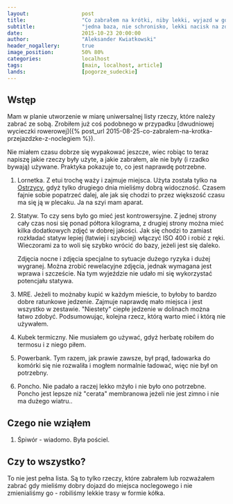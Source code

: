 ```yaml
---
layout:                 post
title:                  "Co zabrałem na krótki, niby lekki, wyjazd w góry"
subtitle:               "jedna baza, nie schronisko, lekki nacisk na zdjęcia, bezpośredni dojazd"
date:                   2015-10-23 20:00:00
author:                 "Aleksander Kwiatkowski"
header_nogallery:       true
image_position:         50% 80%
categories:             localhost
tags:                   [main, localhost, article]
lands:                  [pogorze_sudeckie]
---
```


[wiki-ostrzyca]:              https://pl.wikipedia.org/wiki/Ostrzyca_(Pog%C3%B3rze_Kaczawskie)

Wstęp
-----

Mam w planie utworzenie w miarę uniwersalnej listy rzeczy, które należy zabrać ze sobą.
Zrobiłem już coś podobnego w przypadku [dwudniowej wycieczki rowerowej]({% post_url 2015-08-25-co-zabralem-na-krotka-przejazdzke-z-noclegiem %}).

Nie miałem czasu dobrze się wypakować jeszcze, wiec robiąc to teraz napiszę jakie
rzeczy były użyte, a jakie zabrałem, ale nie były (i rzadko bywają) używane. Praktyka
pokazuje to, co jest naprawdę potrzebne.

1. Lornetka.
   Z etui trochę waży i zajmuje miejsca. Użyta została tylko na [Ostrzycy][wiki-ostrzyca],
   gdyż tylko drugiego dnia mieliśmy dobrą widoczność. Czasem fajnie sobie popatrzeć dalej, ale
   jak się chodzi to przez większość czasu ma się ją w plecaku. Ja na szyi mam aparat.

2. Statyw.
   To czy sens było go mieć jest kontrowersyjne. Z jednej strony cały czas nosi się ponad
   półtora kilograma, z drugiej strony można mieć kilka dodatkowych zdjęć w dobrej jakości. Jak się
   chodzi to zamiast rozkładać statyw lepiej (łatwiej i szybciej) włączyć ISO 400 i robić z ręki.
   Wieczorami za to woli się szybko wrócić do bazy, jeżeli jest się daleko.

   Zdjęcia nocne i zdjęcia specjalne to sytuacje dużego ryzyka i dużej wygranej. Można
   zrobić rewelacyjne zdjęcia, jednak wymagana jest wprawa i szczeście. Na tym wyjeździe
   nie udało mi się wykorzystać potencjału statywa.

3. MRE.
   Jeżeli to możnaby kupić w każdym mieście, to byłoby to bardzo dobre ratunkowe jedzenie.
   Zajmuje naprawdę mało miejsca i jest wszystko w zestawie. "Niestety" ciepłe jedzenie
   w dolinach można łatwo zdobyć. Podsumowując, kolejna rzecz, którą warto mieć i którą
   nie używałem.

4. Kubek termiczny.
   Nie musiałem go używać, gdyż herbatę robiłem do termosu i z niego piłem.

5. Powerbank.
   Tym razem, jak prawie zawsze, był prąd, ładowarka do komórki się nie rozwaliła
   i mogłem normalnie ładować, więc nie był on potrzebny.

6. Poncho.
   Nie padało a raczej lekko mżyło i nie było ono potrzebne.
   Poncho jest lepsze niż "cerata" membranowa jeżeli nie jest zimno i nie ma
   dużego wiatru..

Czego nie wziąłem
-----------------

1. Śpiwór - wiadomo. Była pościel.

Czy to wszystko?
----------------

To nie jest pełna lista. Są to tylko rzeczy, które zabrałem lub rozważałem
zabrać gdy mieliśmy dobry dojazd do miejsca noclegowego i nie zmienialiśmy go - robiliśmy
lekkie trasy w formie kółka.
